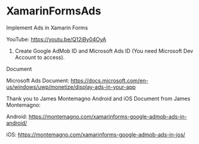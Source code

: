# XamarinFormsAds
Implement Ads in Xamarin Forms

YouTube: https://youtu.be/Q12jBy04OyA

1. Create Google AdMob ID and Microsoft Ads ID (You need Microsoft Dev Account to access).

Document

Microsoft Ads Document: https://docs.microsoft.com/en-us/windows/uwp/monetize/display-ads-in-your-app

Thank you to James Montemagno 
Android and iOS Document from James Montemagno: 

Android: https://montemagno.com/xamarinforms-google-admob-ads-in-android/

iOS: https://montemagno.com/xamarinforms-google-admob-ads-in-ios/
